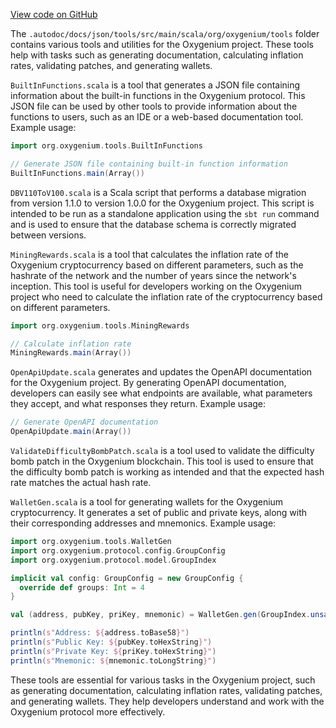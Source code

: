 [View code on GitHub](https://github.com/oxygenium/oxygenium/.autodoc/docs/json/tools/src/main/scala/org)

The `.autodoc/docs/json/tools/src/main/scala/org/oxygenium/tools` folder contains various tools and utilities for the Oxygenium project. These tools help with tasks such as generating documentation, calculating inflation rates, validating patches, and generating wallets.

`BuiltInFunctions.scala` is a tool that generates a JSON file containing information about the built-in functions in the Oxygenium protocol. This JSON file can be used by other tools to provide information about the functions to users, such as an IDE or a web-based documentation tool. Example usage:

```scala
import org.oxygenium.tools.BuiltInFunctions

// Generate JSON file containing built-in function information
BuiltInFunctions.main(Array())
```

`DBV110ToV100.scala` is a Scala script that performs a database migration from version 1.1.0 to version 1.0.0 for the Oxygenium project. This script is intended to be run as a standalone application using the `sbt run` command and is used to ensure that the database schema is correctly migrated between versions.

`MiningRewards.scala` is a tool that calculates the inflation rate of the Oxygenium cryptocurrency based on different parameters, such as the hashrate of the network and the number of years since the network's inception. This tool is useful for developers working on the Oxygenium project who need to calculate the inflation rate of the cryptocurrency based on different parameters.

```scala
import org.oxygenium.tools.MiningRewards

// Calculate inflation rate
MiningRewards.main(Array())
```

`OpenApiUpdate.scala` generates and updates the OpenAPI documentation for the Oxygenium project. By generating OpenAPI documentation, developers can easily see what endpoints are available, what parameters they accept, and what responses they return. Example usage:

```scala
// Generate OpenAPI documentation
OpenApiUpdate.main(Array())
```

`ValidateDifficultyBombPatch.scala` is a tool used to validate the difficulty bomb patch in the Oxygenium blockchain. This tool is used to ensure that the difficulty bomb patch is working as intended and that the expected hash rate matches the actual hash rate.

`WalletGen.scala` is a tool for generating wallets for the Oxygenium cryptocurrency. It generates a set of public and private keys, along with their corresponding addresses and mnemonics. Example usage:

```scala
import org.oxygenium.tools.WalletGen
import org.oxygenium.protocol.config.GroupConfig
import org.oxygenium.protocol.model.GroupIndex

implicit val config: GroupConfig = new GroupConfig {
  override def groups: Int = 4
}

val (address, pubKey, priKey, mnemonic) = WalletGen.gen(GroupIndex.unsafe(0))

println(s"Address: ${address.toBase58}")
println(s"Public Key: ${pubKey.toHexString}")
println(s"Private Key: ${priKey.toHexString}")
println(s"Mnemonic: ${mnemonic.toLongString}")
```

These tools are essential for various tasks in the Oxygenium project, such as generating documentation, calculating inflation rates, validating patches, and generating wallets. They help developers understand and work with the Oxygenium protocol more effectively.
